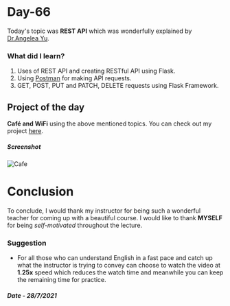 # Day-66

 Today's topic was **REST API** which was wonderfully explained by  [Dr.Angelea Yu](https://www.udemy.com/user/4b4368a3-b5c8-4529-aa65-2056ec31f37e/). 

### What did I learn?

1. Uses of REST API and creating RESTful API using Flask.
2. Using [Postman](https://postman.com/) for making API requests.
3. GET, POST, PUT and PATCH, DELETE requests using Flask Framework.

## Project of the day

**Café and WiFi** using the above mentioned topics. You can check out my project [here](CafeAPI/main.py).  

##### Screenshot

![Cafe](images/d66.gif)

# Conclusion

To conclude, I would thank my instructor for being such a wonderful teacher for coming up with a beautiful course. I would like to thank **MYSELF** for being _self-motivated_ throughout the lecture. 

### Suggestion

- For all those who can understand English in a fast pace and catch up what the instructor is trying to convey can choose to watch the video at **1.25x** speed which reduces the watch time and meanwhile you can keep the remaining time for practice.

##### Date - 28/7/2021